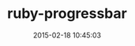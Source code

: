 ---
layout: post
title:  "ruby-progressbar"
repo:   "jfelchner/ruby-progressbar"
date:   2015-02-18 10:45:03
gemurl: https://github.com/jfelchner/ruby-progressbar
---